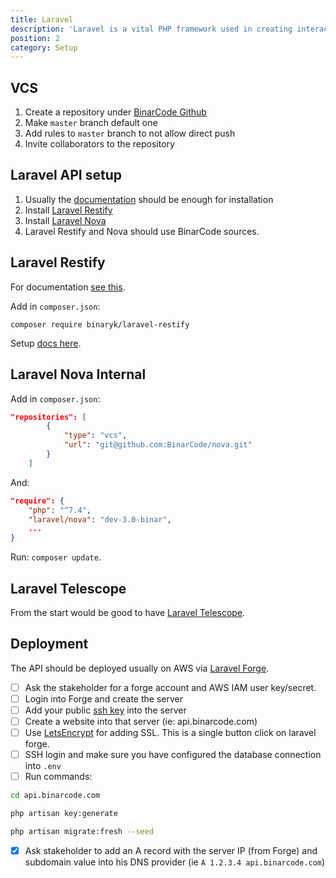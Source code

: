 ```yaml
---
title: Laravel
description: 'Laravel is a vital PHP framework used in creating interactive websites and APIs. It supports numerous dependencies and templates. Laravel lays a foundation that allows you, as a developer, to focus on more demanding things.'
position: 2
category: Setup
---
```


## VCS

1. Create a repository under [BinarCode Github](https://github.com/binarcode)
2. Make `master` branch default one
3. Add rules to `master` branch to not allow direct push
4. Invite collaborators to the repository


## Laravel API setup

1. Usually the [documentation](https://laravel.com/docs#installation) should be enough for installation
2. Install [Laravel Restify](https://restify.binarcode.com/docs/3.0/quickstart.html)
3. Install [Laravel Nova](https://nova.laravel.com/docs/3.0/installation.html)
4. Laravel Restify and Nova should use BinarCode sources.


## Laravel Restify

For documentation [see this](https://restify.binarcode.com/).

Add in `composer.json`:

```
composer require binaryk/laravel-restify
```

Setup [docs here](https://restify.binarcode.com/quickstart).

## Laravel Nova Internal
Add in `composer.json`:
```json
"repositories": [
        {
            "type": "vcs",
            "url": "git@github.com:BinarCode/nova.git"
        }
    ]
```
And: 
```json
"require": {
    "php": "^7.4",
    "laravel/nova": "dev-3.0-binar",
    ...  
}
```

Run: `composer update`.


## Laravel Telescope

From the start would be good to have [Laravel Telescope](https://laravel.com/docs/7.x/telescope).


## Deployment

The API should be deployed usually on AWS via [Laravel Forge](https://forge.laravel.com/).

- [ ] Ask the stakeholder for a forge account and AWS IAM user key/secret. 
- [ ] Login into Forge and create the server
- [ ] Add your public [ssh key](https://forge.laravel.com/servers/364535#/keys) into the server
- [ ] Create a website into that server (ie: api.binarcode.com)
- [ ] Use [LetsEncrypt](https://letsencrypt.org/) for adding SSL. This is a single button click on laravel forge.
- [ ] SSH login and make sure you have configured the database connection into `.env`
- [ ] Run commands:

```bash
cd api.binarcode.com

php artisan key:generate

php artisan migrate:fresh --seed
```

- [x] Ask stakeholder to add an A record with the server IP (from Forge) and subdomain value into his DNS provider (ie `A 1.2.3.4 api.binarcode.com`)
